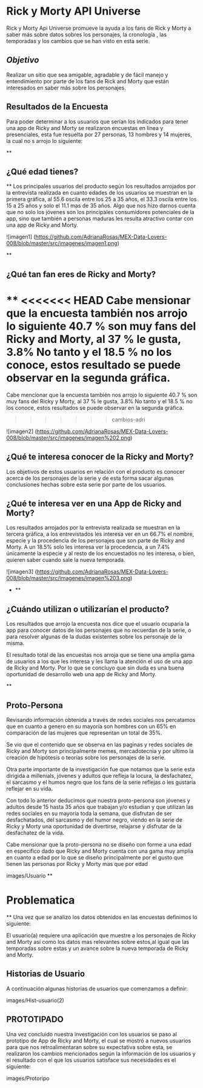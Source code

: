 
# Rick y Morty API Universe
	

Rick y Morty Api Universe promueve la ayuda a los fans de Rick y Morty a saber más sobre datos sobres los personajes, la cronología , las temporadas y los cambios que se han visto en esta serie.


## *Objetivo*
Realizar un sitio que sea amigable, agradable y de fácil manejo y entendimiento por parte de los fans de Rick and Morty que están interesados en saber más sobre los personajes.


## Resultados de la Encuesta

Para poder determinar a los usuarios que serían los indicados para tener una app de Ricky and Morty se realizaron encuestas en línea y presenciales, esta fue resuelta por 27 personas, 13 hombres y 14 mujeres, la cual no s arrojo lo siguiente:

 
 **

## ¿Qué edad tienes?
**
Los principales usuarios del producto según los resultados arrojados por la entrevista realizada en cuanto edades de los usuarios se muestran en la primera gráfica, al 55.6 oscila entre los 25 a 35 años, el 33.3 oscila entre los 15 a 25 años y solo el 11.1 mas de 35 años. Algo que nos hizo darnos cuenta que no solo los jóvenes son los principales consumidores potenciales de la app, sino que también a personas maduras les resulta atractivo contar con una app de Ricky and Morty.

![imagen1] (https://github.com/AdrianaRosas/MEX-Data-Lovers-008/blob/master/src/imagenes/imagen1.png)

**

## ¿Qué tan fan eres de Ricky and Morty?
**
<<<<<<< HEAD
Cabe mensionar que la encuesta también nos arrojo lo siguiente 40.7 % son muy fans del Ricky and Morty, al 37 % le gusta, 3.8% No tanto y el 18.5 % no los conoce, estos resultado se puede observar en la segunda gráfica.
=======
Cabe mencionar que la encuesta también nos arrojo lo siguiente 40.7 % son muy fans del Ricky y Morty, al 37 % le gusta, 3.8% No tanto y el 18.5 % no los conoce, estos resultados se puede observar en la segunda gráfica.
>>>>>>> cambios-adri
  

 ![imagen2] (https://github.com/AdrianaRosas/MEX-Data-Lovers-008/blob/master/src/imagenes/imagen%202.png)

## ¿Qué te interesa conocer de la Ricky and Morty?

 Los objetivos de estos usuarios en relación con el producto es conocer acerca de los personajes de la serie y de esta forma sacar algunas conclusiones hechas sobre esta serie por parte de los usuarios.



## ¿Qué te interesa ver en una App de Ricky and Morty?
Los resultados arrojados por la entrevista realizada se muestran en la tercera gráfica, a los entrevistados les interesa ver en un 66.7% el nombre, especie y la procedencia de los personajes que son parte de Ricky and Morty. A un 18.5% solo les interesa ver la procedencia, a un 7.4% únicamente la especie y al resto de los encuestados no les interesa, o bien, quieren saber cuando sale la nueva temporada.

![imagen3] (https://github.com/AdrianaRosas/MEX-Data-Lovers-008/blob/master/src/imagenes/imagen%203.png)

- **

## ¿Cuándo utilizan o utilizarían el producto?

Los resultados que arrojo la encuesta nos dice que el usuario ocuparia la app para conocer datos de los personajes que no recuerdan de la serie, o para resolver algunas de la dudas existentes sobre los personaje de la misma.

El resultado total de las encuestas nos arroja que se tiene una amplia gama de usuarios a los que les interesa y les llama la atención el uso de una app de Ricky and Morty. Por lo que se concluyo que sin duda es una buena oportunidad de desarrollo web una app de Ricky and Morty.
  
  **

## Proto-Persona
Revisando información obtenida a través de redes sociales nos percatamos que en cuanto a genero en su mayoría son hombres con un 65% en comparación de las mujeres que representan un total de 35%.

Se vio que el contenido que se observa en las paginas y redes sociales de Ricky and Morty son principalmente memes, mercadotecnia y por ultimo la creación de hipótesis o teorías sobre los personajes de la serie.

Otra parte importante de la investigación fue que notamos que la serie esta dirigida a millenials, jóvenes y adultos que refleja la locura, la desfachatez, el sarcasmo y el humos negro que los fans de la serie reflejas o les gustaría reflejar en su vida.

Con todo lo anterior deducimos que nuestra proto-persona son jóvenes y adultos desde 15 hasta 35 años que trabajan y/o estudian y que utilizan las redes sociales en su mayoría toda la semana, que disfrutan de ser desfachatados, del sarcasmo y del humor negro, viendo en la serie de Ricky y Morty una oportunidad de divertirse, relajarse y disfrutar de la desfachatez de la vida.

Cabe mensionar que la proto-persona no se diseño con forme a una edad en especifico dado que Ricky and Morty cuenta con una gama muy amplia en cuanto a edad por lo que se diseño principalmente por el gusto que tienen las personas por Ricky y Morty mas que por edad


images/Usuario
**

# Problematica
**
Una vez que se analizo los datos obtenidos en las encuestas definimos lo siguiente:

El usuario(a) requiere una aplicación que muestre a los personajes de Ricky and Morty así como los datos mas relevantes sobre estos,al igual que las temporadas sobre estas y un avance sobre la nueva temporada  de Ricky and Morty.


## Historias de Usuario
A continuación algunas historias de usuarios que comenzamos a definir:

images/Hist-usuario(2)


## PROTOTIPADO

Una vez concluido nuestra investigación con los usuarios se paso al prototipo de App de Ricky and Morty, el cual se mostró a nuevos usuarios para que nos retroalimentaran sobre su expectativa sobre esta, se realizaron los cambios mencionados según la información de los usuarios y el resultado con el que los usuarios satisface sus necesidades es el siguiente:
  

images/Protoripo